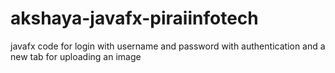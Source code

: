 # akshaya-javafx-piraiinfotech
javafx code for login with username and password with authentication and a new tab for uploading an image
